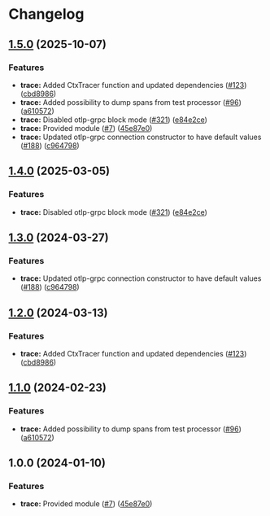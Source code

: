# Changelog

## [1.5.0](https://github.com/bhardwajRahul/yokai/compare/trace-v1.4.0...trace/v1.5.0) (2025-10-07)


### Features

* **trace:** Added CtxTracer function and updated dependencies ([#123](https://github.com/bhardwajRahul/yokai/issues/123)) ([cbd8986](https://github.com/bhardwajRahul/yokai/commit/cbd8986349fcc6cecabcf4a41d5196208c594e96))
* **trace:** Added possibility to dump spans from test processor ([#96](https://github.com/bhardwajRahul/yokai/issues/96)) ([a610572](https://github.com/bhardwajRahul/yokai/commit/a6105722d71c7a5ace9dbde0b33062e44f8f3ada))
* **trace:** Disabled otlp-grpc block mode ([#321](https://github.com/bhardwajRahul/yokai/issues/321)) ([e84e2ce](https://github.com/bhardwajRahul/yokai/commit/e84e2ce249d0b317f4f615ad3bddad4c3cd33102))
* **trace:** Provided module ([#7](https://github.com/bhardwajRahul/yokai/issues/7)) ([45e87e0](https://github.com/bhardwajRahul/yokai/commit/45e87e0d27264c6ded3bcb9da3ac336194b4d485))
* **trace:** Updated otlp-grpc connection constructor to have default values ([#188](https://github.com/bhardwajRahul/yokai/issues/188)) ([c964798](https://github.com/bhardwajRahul/yokai/commit/c964798aca705b6746774f3880de3b77299de307))

## [1.4.0](https://github.com/ankorstore/yokai/compare/trace/v1.3.0...trace/v1.4.0) (2025-03-05)


### Features

* **trace:** Disabled otlp-grpc block mode ([#321](https://github.com/ankorstore/yokai/issues/321)) ([e84e2ce](https://github.com/ankorstore/yokai/commit/e84e2ce249d0b317f4f615ad3bddad4c3cd33102))

## [1.3.0](https://github.com/ankorstore/yokai/compare/trace/v1.2.0...trace/v1.3.0) (2024-03-27)


### Features

* **trace:** Updated otlp-grpc connection constructor to have default values ([#188](https://github.com/ankorstore/yokai/issues/188)) ([c964798](https://github.com/ankorstore/yokai/commit/c964798aca705b6746774f3880de3b77299de307))

## [1.2.0](https://github.com/ankorstore/yokai/compare/trace/v1.1.0...trace/v1.2.0) (2024-03-13)


### Features

* **trace:** Added CtxTracer function and updated dependencies ([#123](https://github.com/ankorstore/yokai/issues/123)) ([cbd8986](https://github.com/ankorstore/yokai/commit/cbd8986349fcc6cecabcf4a41d5196208c594e96))

## [1.1.0](https://github.com/ankorstore/yokai/compare/trace/v1.0.0...trace/v1.1.0) (2024-02-23)


### Features

* **trace:** Added possibility to dump spans from test processor ([#96](https://github.com/ankorstore/yokai/issues/96)) ([a610572](https://github.com/ankorstore/yokai/commit/a6105722d71c7a5ace9dbde0b33062e44f8f3ada))

## 1.0.0 (2024-01-10)


### Features

* **trace:** Provided module ([#7](https://github.com/ankorstore/yokai/issues/7)) ([45e87e0](https://github.com/ankorstore/yokai/commit/45e87e0d27264c6ded3bcb9da3ac336194b4d485))

